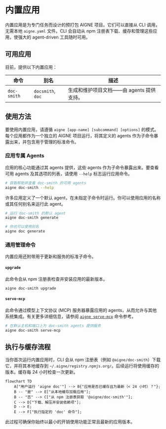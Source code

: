 # 内置应用

内置应用是为专门任务而设计的预打包 AIGNE 项目。它们可以直接从 CLI 调用，无需本地 `aigne.yaml` 文件。CLI 会自动从 npm 注册表下载、缓存和管理这些应用，使强大的 agent-driven 工具随时可用。

## 可用应用

目前，提供以下内置应用：

| 命令 | 别名 | 描述 |
|-------------|-------------------|---------------------------------------------------------|
| `doc-smith` | `docsmith`, `doc` | 生成和维护项目文档——由 agents 提供支持。 |

## 使用方法

要使用内置应用，请遵循 `aigne [app-name] [subcommand] [options]` 的模式。每个应用都作为一个独立的 AIGNE 项目运行，将其定义的 agents 作为子命令暴露出来，并包含用于管理的标准命令。

### 应用专属 Agents

应用的核心功能通过其 agents 提供，这些 agents 作为子命令暴露出来。要查看可用 agents 及其选项的列表，请使用 `--help` 标志运行应用命令。

```bash
# 获取帮助并查看 doc-smith 的可用 agents
aigne doc-smith --help
```

许多应用定义了一个默认 agent，在未指定子命令时运行。你可以使用应用的名称或其任何别名来运行此 agent。

```bash
# 运行 doc-smith 的默认 agent
aigne doc-smith generate

# 你也可以使用别名
aigne doc generate
```

### 通用管理命令

内置应用还附带用于更新和服务的标准子命令。

#### `upgrade`

此命令会从 npm 注册表检查并安装应用的最新版本。

```bash
aigne doc-smith upgrade
```

#### `serve-mcp`

此命令通过模型上下文协议 (MCP) 服务器暴露应用的 agents，从而允许与其他系统集成。有关更多详细信息，请参阅 [`aigne serve-mcp`](./command-reference-serve-mcp.md) 命令参考。

```bash
# 在默认主机和端口上为 doc-smith agents 提供服务
aigne doc-smith serve-mcp
```

## 执行与缓存流程

当你首次运行内置应用时，CLI 会从 npm 注册表（例如 `@aigne/doc-smith`）下载它，并将其本地缓存到 `~/.aigne/registry.npmjs.org/`。后续运行将使用缓存的版本。缓存每 24 小时检查一次更新。

```mermaid
flowchart TD
    A["用户运行 'aigne doc'"] --> B{"应用是否已缓存且为最新（< 24 小时）？"};
    B -- "是" --> E["从本地缓存加载应用"];
    B -- "否" --> C["从 npm 注册表获取 '@aigne/doc-smith'"];
    C --> D["下载、解压并安装依赖项"];
    D --> E;
    E --> F["执行指定的 'doc' 命令"];
```

此过程可确保你始终以最小的开销使用功能正常且最新的应用版本。
